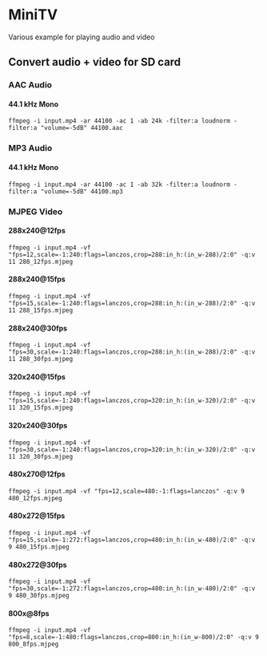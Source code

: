 # MiniTV

Various example for playing audio and video

## Convert audio + video for SD card

### AAC Audio

#### 44.1 kHz Mono
`ffmpeg -i input.mp4 -ar 44100 -ac 1 -ab 24k -filter:a loudnorm -filter:a "volume=-5dB" 44100.aac`

### MP3 Audio

#### 44.1 kHz Mono
`ffmpeg -i input.mp4 -ar 44100 -ac 1 -ab 32k -filter:a loudnorm -filter:a "volume=-5dB" 44100.mp3`

### MJPEG Video

#### 288x240@12fps
`ffmpeg -i input.mp4 -vf "fps=12,scale=-1:240:flags=lanczos,crop=288:in_h:(in_w-288)/2:0" -q:v 11 288_12fps.mjpeg`

#### 288x240@15fps
`ffmpeg -i input.mp4 -vf "fps=15,scale=-1:240:flags=lanczos,crop=288:in_h:(in_w-288)/2:0" -q:v 11 288_15fps.mjpeg`

#### 288x240@30fps
`ffmpeg -i input.mp4 -vf "fps=30,scale=-1:240:flags=lanczos,crop=288:in_h:(in_w-288)/2:0" -q:v 11 288_30fps.mjpeg`

#### 320x240@15fps
`ffmpeg -i input.mp4 -vf "fps=15,scale=-1:240:flags=lanczos,crop=320:in_h:(in_w-320)/2:0" -q:v 11 320_15fps.mjpeg`

#### 320x240@30fps
`ffmpeg -i input.mp4 -vf "fps=30,scale=-1:240:flags=lanczos,crop=320:in_h:(in_w-320)/2:0" -q:v 11 320_30fps.mjpeg`

#### 480x270@12fps
`ffmpeg -i input.mp4 -vf "fps=12,scale=480:-1:flags=lanczos" -q:v 9 480_12fps.mjpeg`

#### 480x272@15fps
`ffmpeg -i input.mp4 -vf "fps=15,scale=-1:272:flags=lanczos,crop=480:in_h:(in_w-480)/2:0" -q:v 9 480_15fps.mjpeg`

#### 480x272@30fps
`ffmpeg -i input.mp4 -vf "fps=30,scale=-1:272:flags=lanczos,crop=480:in_h:(in_w-480)/2:0" -q:v 9 480_30fps.mjpeg`

#### 800x@8fps
`ffmpeg -i input.mp4 -vf "fps=8,scale=-1:480:flags=lanczos,crop=800:in_h:(in_w-800)/2:0" -q:v 9 800_8fps.mjpeg`
